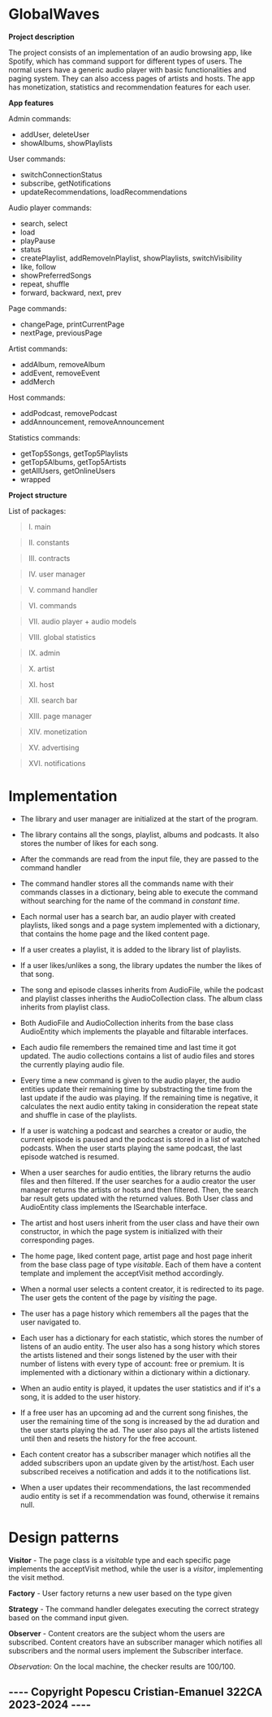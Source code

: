 # GlobalWaves #


**Project description**

The project consists of an implementation of an audio browsing app, like
Spotify, which has command support for different types of users. The normal
users have a generic audio player with basic functionalities and paging
system. They can also access pages of artists and hosts. The app has
monetization, statistics and recommendation features for each user. 

**App features**

Admin commands:
- addUser, deleteUser
- showAlbums, showPlaylists

User commands:
- switchConnectionStatus
- subscribe, getNotifications
- updateRecommendations, loadRecommendations

Audio player commands:
- search, select
- load
- playPause
- status
- createPlaylist, addRemoveInPlaylist, showPlaylists, switchVisibility
- like, follow
- showPreferredSongs
- repeat, shuffle
- forward, backward, next, prev

Page commands:
- changePage, printCurrentPage
- nextPage, previousPage

Artist commands:
- addAlbum, removeAlbum
- addEvent, removeEvent
- addMerch

Host commands:
- addPodcast, removePodcast
- addAnnouncement, removeAnnouncement

Statistics commands:
- getTop5Songs, getTop5Playlists
- getTop5Albums, getTop5Artists
- getAllUsers, getOnlineUsers
- wrapped

**Project structure**

List of packages:

> I. main

> II. constants

> III. contracts

> IV. user manager
 
> V. command handler
 
> VI. commands

> VII. audio player + audio models

> VIII. global statistics

> IX. admin

> X. artist

> XI. host

> XII. search bar

> XIII. page manager

> XIV. monetization

> XV. advertising

> XVI. notifications

# Implementation

+ The library and user manager are initialized at the start of the program.

+ The library contains all the songs, playlist, albums and podcasts. It also
stores the number of likes for each song.

+ After the commands are read from the input file, they are passed to the
command handler

+ The command handler stores all the commands name with their commands
classes in a dictionary, being able to execute the command without searching
for the name of the command in *constant time*.

+ Each normal user has a search bar, an audio player with created playlists,
liked songs and a page system implemented with a dictionary, that contains
the home page and the liked content page.

+ If a user creates a playlist, it is added to the library list of playlists.

+ If a user likes/unlikes a song, the library updates the number the likes of
that song.

+ The song and episode classes inherits from AudioFile, while the podcast and
playlist classes inheriths the AudioCollection class. The album class inherits
from playlist class.

+ Both AudioFile and AudioCollection inherits from the base class AudioEntity
which implements the playable and filtarable interfaces.

+ Each audio file remembers the remained time and last time it got updated.
The audio collections contains a list of audio files and stores the currently
playing audio file.

+ Every time a new command is given to the audio player, the audio entities
update their remaining time by substracting the time from the last update if
the audio was playing. If the remaining time is negative, it calculates the
next audio entity taking in consideration the repeat state and shuffle in case
of the playlists.

+ If a user is watching a podcast and searches a creator or audio, the
current episode is paused and the podcast is stored in a list of watched
podcasts. When the user starts playing the same podcast, the last episode
watched is resumed.

+ When a user searches for audio entities, the library returns the audio files
and then filtered. If the user searches for a audio creator the user manager
returns the artists or hosts and then filtered. Then, the search bar result
gets updated with the returned values. Both User class and AudioEntity class
implements the ISearchable interface.

+ The artist and host users inherit from the user class and have their own
constructor, in which the page system is initialized with their corresponding
pages.

+ The home page, liked content page, artist page and host page inherit from the
base class page of type *visitable*. Each of them have a content template and
implement the acceptVisit method accordingly.

+ When a normal user selects a content creator, it is redirected to its page.
The user gets the content of the page by *visiting* the page.

+ The user has a page history which remembers all the pages that the user
navigated to.

+ Each user has a dictionary for each statistic, which stores the number of
listens of an audio entity. The user also has a song history which stores the
artists listened and their songs listened by the user with their number of
listens with every type of account: free or premium. It is implemented with
a dictionary within a dictionary within a dictionary.

+ When an audio entity is played, it updates the user statistics and if it's
a song, it is added to the user history.

+ If a free user has an upcoming ad and the current song finishes, the user
the remaining time of the song is increased by the ad duration and the user
starts playing the ad. The user also pays all the artists listened until
then and resets the history for the free account.

+ Each content creator has a subscriber manager which notifies all the added
subscribers upon an update given by the artist/host. Each user subscribed
receives a notification and adds it to the notifications list.

+ When a user updates their recommendations, the last recommended audio entity
is set if a recommendation was found, otherwise it remains null.

# Design patterns

**Visitor** - The page class is a *visitable* type and each specific page
implements the acceptVisit method, while the user is a *visitor*, implementing
the visit method.

**Factory** - User factory returns a new user based on the type given 

**Strategy** - The command handler delegates executing the correct strategy
based on the command input given.

**Observer** - Content creators are the subject whom the users are subscribed.
Content creators have an subscriber manager which notifies all subscribers and
the normal users implement the Subscriber interface.

*Observation*: On the local machine, the checker results are 100/100.

## ---- Copyright Popescu Cristian-Emanuel 322CA 2023-2024 ---- ##
